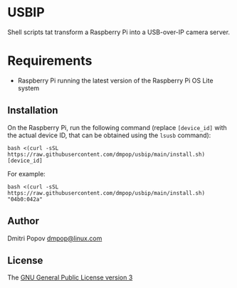 # USBIP

Shell scripts tat transform a Raspberry Pi into a USB-over-IP camera server.

# Requirements

- Raspberry Pi running the latest version of the Raspberry Pi OS Lite system

## Installation

On the Raspberry Pi, run the following command (replace `[device_id]` with the actual device ID, that can be obtained using the `lsusb` command):

```
bash <(curl -sSL https://raw.githubusercontent.com/dmpop/usbip/main/install.sh) [device_id]
```

For example:

```
bash <(curl -sSL https://raw.githubusercontent.com/dmpop/usbip/main/install.sh) "04b0:042a"
```

## Author

Dmitri Popov [dmpop@linux.com](mailto:dmpop@tokyoma.de)

## License

The [GNU General Public License version 3](http://www.gnu.org/licenses/gpl-3.0.en.html)
